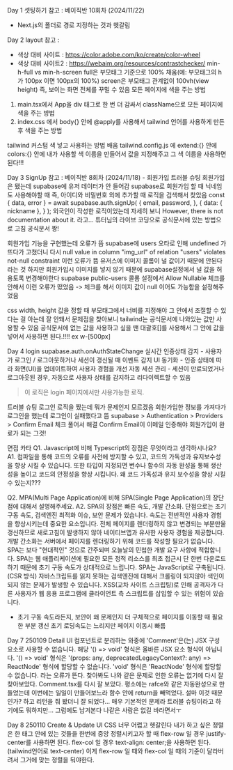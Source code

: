 Day 1 셋팅하기
참고 : 베이직반 10회차 (2024/11/22)
- Next.js의 폴더로 경로 지정하는 것과 헷갈림

Day 2 layout
참고 :
- 색상 대비 사이트 : https://color.adobe.com/ko/create/color-wheel
- 색상 대비 사이트2 : https://webaim.org/resources/contrastchecker/
min-h-full vs min-h-screen
full은 부모태그 기준으로 100% 채움(예: 부모태그의 h가 100px 이면 100px의 100%)
screen은 부모태그 관계없이 100vh(view height) 즉, 보이는 화면 전체를 꾸밀 수 있음
모든 페이지에 색을 주는 방법
1) main.tsx에서 App을 div 태그로 한 번 더 감싸서 className으로 모든 페이지에 색을 주는 방법
2) index.css 에서 body{} 안에 @apply를 사용해서 tailwind 언어를 사용하게 만든 후 색을 주는 방법

tailwind 커스텀 색 넣고 사용하는 방법 배움
tailwind.config.js 에 extend:{} 안에 colors:{} 안에 내가 사용할 색 이름을 만들어서 값을 지정해주고 그 색 이름을 사용하면 된다!!!

Day 3 SignUp
참고 : 베이직반 8회차 (2024/11/18) - 회원가입
트러블 슈팅
회원가입은 됐는데 supabase에 유저 데이터가 안 들어감
supabase로 회원가입 할 때 닉네임도 사용해야할 때 즉, 아이디와 비밀번호 외에 추가할 때 로직을 검색해서 찾았음
const { data, error } = await supabase.auth.signUp(
      {
        email,
        password,
      },
      {
        data: { nickname },
      }
    );
외국인이 작성한 로직이었는데 자세히 보니 However, there is not documentation about it. 라고... 
튜터님의 라이브 코딩으로 공식문서에 있는 방법으로 고침 공식문서 짱!

회원가입 기능을 구현했는데 오류가 뜸 supabase에 users 오타로 인해 undefined 가 뜨다가 고쳤더니 다시
null value in column "img_url" of relation "users" violates not-null constraint
이런 오류가 뜸 유저스에 이미지 콜롬이 널 값이기 때문에 안된다 라는 것 하지만 회원가입시 이미지를 넣지 않기 때문에 supabase설정에서 널 값을 허용토록 변경해야한다
supabase public-users 콜롬 설정에서 Allow Nullable 체크를 안해서 이런 오류가 떴었음 -> 체크를 해서 이미지 값이 null 이어도 가능함을 설정해주었음

css width, height 값을 정할 때 부모태그에서 너비를 지정해야 그 안에서 조절할 수 있다는 걸 아는데 잘 안돼서 문제점을 찾아보니 tailwind는 공식문서에 나와있는 값만 사용할 수 있음 공식문서에 없는 값을 사용하고 싶을 땐 대괄호[]를 사용해서 그 안에 값을 넣어서 사용하면 된다.!!!! ex w-[500px]

Day 4 login
supabase.auth.onAuthStateChange
실시간 인증상태 감지 - 사용자가 로그인 / 로그아웃하거나 세션이 갱신될 때 이벤트 감지
UI 동기화 - 인증 상태에 따라 화면(UI)을 업데이트하여 사용자 경험을 개선
자동 세션 관리 - 세션이 만료되었거나 로그아웃된 경우, 자동으로 사용자 상태를 감지하고 리다이렉트할 수 있음
> 이 로직은 login 페이지에서만 사용가능한 로직.

트러블 슈팅
로그인 로직을 짰는데 뭐가 문제인지 모르겠음 회원가입한 정보를 가져다가 로그인을 했는데 로그인이 실패했다고 뜸
supabase > Authentication > Providers > Confirm Email 체크 풀어서 해결
Confirm Email이 이메일 인증해야 회원가입이 완료가 되는 그것!

면접 카타
Q1. Javascript에 비해 Typescript의 장점은 무엇이라고 생각하시나요?
A1. 컴파일을 통해 코드의 오류를 사전에 방지할 수 있고, 코드의 가독성과 유지보수성을 향상 시킬 수 있습니다. 또한 타입이 지정되면 변수나 함수의 자동 완성을 통해 생산성을 높이고 코드의 안정성을 향상 시킵니다.
왜 코드 가독성과 유지 보수성을 향상 시킬 수 있는지???


Q2. MPA(Multi Page Application)에 비해 SPA(Single Page Application)의 장단점에 대해서 설명해주세요.
A2. SPA의 장점은 빠른 속도, 개발 간소화. 단점으로는 초기 구동 속도, 검색엔진 최적화 이슈, 보안 문제가 있습니다.
속도는 전반적인 사용자 경험을 향상시키는데 중요한 요소입니다. 전체 페이지를 렌더링하지 않고 변경되는 부분만울 갱신하므로 새로고침이 발생하지 않아 네이티브앱과 유사한 사용자 경험을 제공합니다. 개발 간소화는 서버에서 페이지를 렌더링하기 위해 코드를 작성할 필요가 없습니다. SPA는 보다 "현대적인" 것으로 간주되며 오늘날의 민첩한 개발 요구 사항에 적합합니다.
SPA는 웹 애플리케이션에 필요한 모든 정적 리소스를 최초 접근시 단 한번 다운로드하기 때문에 초기 구동 속도가 상대적으로 느립니다. SPA는 JavaScript로 구축됩니다.(CSR 방식) 자바스크립트를 읽지 못하는 검색엔진에 대해서 크롤링이 되지않아 색인이 되지 않는 문제가 발생할 수 있습니다.
XSS(교차 사이트 스크립팅)로 인해 공격자가 다른 사용자가 웹 응용 프로그램에 클라이언트 측 스크립트를 삽입할 수 있는 위험이 있습니다.
- 초기 구동 속도라든지, 보안이 왜 문제인지 더 구체적으로
페이지를 이동할 때 필요한 부분 갱신
초기 로딩속도는 느리지만 페이지 이동시 빠름

Day 7 250109 Detail UI
컴포넌트로 분리하는 와중에 
'Comment'은(는) JSX 구성 요소로 사용할 수 없습니다.
  해당 '() => void' 형식은 올바른 JSX 요소 형식이 아닙니다.
    '() => void' 형식은 '(props: any, deprecatedLegacyContext?: any) => ReactNode' 형식에 할당할 수 없습니다.
      'void' 형식은 'ReactNode' 형식에 할당할 수 없습니다.
라는 오류가 뜬다. 찾아봐도 나와 같은 문제로 인한 오류는 없기에 다시 잘 찾아보았다.
Comment.tsx를 다시 잘 보았다. 평소에는 rafce와 같은 자동완성으로 만들었는데 이번에는 일일이 만들어보느라 함수 안에 return을 빼먹었다.
설마 이것 때문인가? 하고 리턴을 줘 봤더니 잘 되었다... 매우 기본적인 문제라 트러블 슈팅이라고 하기에도 뭐하지만... 그럼에도 남겨본다 나같은 사람은 없길 바라면서ㅜ

Day 8 250110 Create & Update UI
CSS 너무 어렵고 헷갈린다 내가 하고 싶은 정렬은 한 태그 안에 있는 것들을 한번에 중앙 정렬시키고자 할 때
flex-row 일 경우 justify-center를 사용하면 된다.
flex-col 일 경우 text-align: center;을 사용하면 된다. (tailwind언어로 text-center)
이게 flex-row 일 때와 flex-col 일 때의 기준이 달라버려서 그거에 맞는 정렬을 둬야한다.